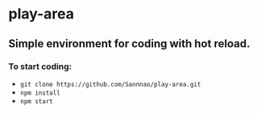 # play-area

## Simple environment for coding with hot reload.

### To start coding:

   - ```git clone https://github.com/Sannnao/play-area.git```
   - ```npm install```
   - ```npm start```
